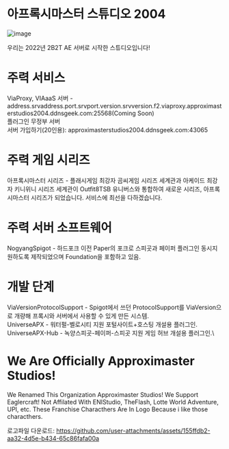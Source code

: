 # 아프록시마스터 스튜디오 2004

![image](https://github.com/user-attachments/assets/79942d4b-b932-47af-85b1-39510244004f)


우리는 2022년 2B2T AE 서버로 시작한 스튜디오입니다!
# 주력 서비스
ViaProxy, VIAaaS 서버 - address.srvaddress.port.srvport.version.srvversion.f2.viaproxy.approximasterstudios2004.ddnsgeek.com:25568(Coming Soon)\
플러그인 무정부 서버\
서버 가입하기(20인용): approximasterstudios2004.ddnsgeek.com:43065

# 주력 게임 시리즈
아프록시마스터 시리즈 - 플래시게임 최강자 곰씨게임 시리즈 세계관과 아케이드 최강자 키니위니 시리즈 세계관이 Outfit8TSB 유니버스와 통합하여 새로운 시리즈, 아프록시마스터 시리즈가 되었습니다. 서비스에 최선을 다하겠습니다.
# 주력 서버 소프트웨어
NogyangSpigot - 하드포크 이전 Paper의 포크로 스피곳과 페이퍼 플러그인 동시지원하도록 제작되었으며 Foundation을 포함하고 있음.

# 개발 단계
ViaVersionProtocolSupport - Spigot에서 쓰던 ProtocolSupport를 ViaVersion으로 개량해 프록시와 서버에서 사용할 수 있게 만든 시스템.\
UniverseAPX - 워터펄-벨로시티 지원 포털사이트+호스팅 개설용 플러그인.\
UniverseAPX-Hub - 녹양스피곳-페이퍼-스피곳 지원 게임 허브 개설용 플러그인.\


# We Are Officially Approximaster Studios!
We Renamed This Organization Approximaster Studios! We Support Eaglercraft!
Not Affilated With ENIStudio, TheFlash, Lotte World Adventure, UPI, etc. These Franchise Characthers Are In Logo Because i like those characthers.

로고파일 다운로드: https://github.com/user-attachments/assets/155ffdb2-aa32-4d5e-b434-65c86fafa00a

